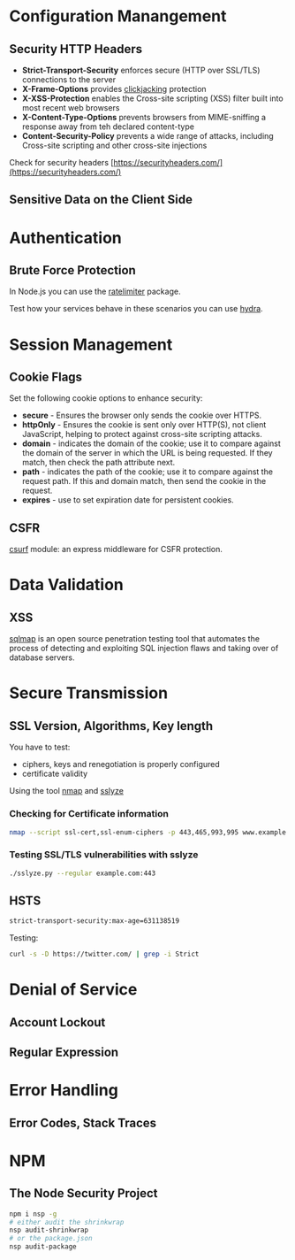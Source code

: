 # Configuration Manangement

## Security HTTP Headers

* **Strict-Transport-Security** enforces secure (HTTP over SSL/TLS) connections to the server
* **X-Frame-Options** provides [clickjacking](https://owasp.org/www-community/attacks/Clickjacking) protection
* **X-XSS-Protection** enables the Cross-site scripting (XSS) filter built into most recent web browsers
* **X-Content-Type-Options** prevents browsers from MIME-sniffing a response away from teh declared content-type
* **Content-Security-Policy** prevents a wide range of attacks, including Cross-site scripting and other cross-site injections

Check for security headers [https://securityheaders.com/](https://securityheaders.com/)

## Sensitive Data on the Client Side

# Authentication

## Brute Force Protection

In Node.js you can use the [ratelimiter](https://www.npmjs.com/package/ratelimiter) package.

Test how your services behave in these scenarios you can use [hydra](https://github.com/vanhauser-thc/thc-hydra).

# Session Management

## Cookie Flags

Set the following cookie options to enhance security:

* **secure** - Ensures the browser only sends the cookie over HTTPS.
* **httpOnly** - Ensures the cookie is sent only over HTTP(S), not client JavaScript, helping to protect against cross-site scripting attacks.
* **domain** - indicates the domain of the cookie; use it to compare against the domain of the server in which the URL is being requested. If they match, then check the path attribute next.
* **path** - indicates the path of the cookie; use it to compare against the request path. If this and domain match, then send the cookie in the request.
* **expires** - use to set expiration date for persistent cookies.

## CSFR

[csurf](https://www.npmjs.com/package/csurf) module: an express middleware for CSFR protection.

# Data Validation

## XSS

[sqlmap](http://sqlmap.org/) is an open source penetration testing tool that automates the process of detecting and exploiting SQL injection flaws and taking over of database servers.

# Secure Transmission

## SSL Version, Algorithms, Key length

You have to test:

* ciphers, keys and renegotiation is properly configured
* certificate validity

Using the tool [nmap](https://nmap.org/) and [sslyze](https://github.com/nabla-c0d3/sslyze)

### Checking for Certificate information

```sh
nmap --script ssl-cert,ssl-enum-ciphers -p 443,465,993,995 www.example.com
```

### Testing SSL/TLS vulnerabilities with sslyze

```sh
./sslyze.py --regular example.com:443
```

## HSTS

```sh
strict-transport-security:max-age=631138519
```

Testing:

```sh
curl -s -D https://twitter.com/ | grep -i Strict
```

# Denial of Service

## Account Lockout

## Regular Expression

# Error Handling

## Error Codes, Stack Traces

# NPM

## The Node Security Project

```sh
npm i nsp -g
# either audit the shrinkwrap
nsp audit-shrinkwrap
# or the package.json
nsp audit-package
```

